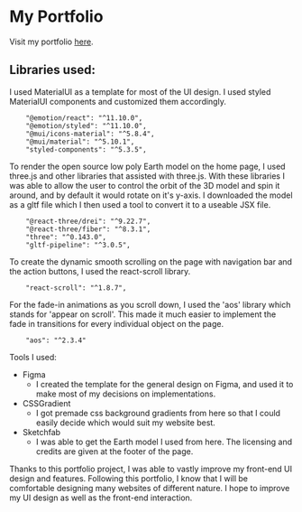 # My Portfolio

Visit my portfolio [here](https://mihad.net/).

## Libraries used:

I used MaterialUI as a template for most of the UI design. I used styled MaterialUI components and customized them accordingly. 
```
    "@emotion/react": "^11.10.0",
    "@emotion/styled": "^11.10.0",
    "@mui/icons-material": "^5.8.4",
    "@mui/material": "^5.10.1",
    "styled-components": "^5.3.5",
```
    
To render the open source low poly Earth model on the home page, I used three.js and other libraries that assisted with three.js. With these libraries I was able to allow the user to control the orbit of the 3D model and spin it around, and by default it would rotate on it's y-axis. I downloaded the model as a gltf file which I then used a tool to convert it to a useable JSX file.

```
    "@react-three/drei": "^9.22.7",
    "@react-three/fiber": "^8.3.1",
    "three": "^0.143.0",
    "gltf-pipeline": "^3.0.5",
```

To create the dynamic smooth scrolling on the page with navigation bar and the action buttons, I used the react-scroll library.
```
    "react-scroll": "^1.8.7",
```

For the fade-in animations as you scroll down, I used the 'aos' library which stands for 'appear on scroll'. This made it much easier to implement the fade in transitions for every individual object on the page. 
```
    "aos": "^2.3.4"
```
    
Tools I used:
- Figma
    - I created the template for the general design on Figma, and used it to make most of my decisions on implementations.
- CSSGradient
    - I got premade css background gradients from here so that I could easily decide which would suit my website best.
- Sketchfab
    - I was able to get the Earth model I used from here. The licensing and credits are given at the footer of the page.

Thanks to this portfolio project, I was able to vastly improve my front-end UI design and features. Following this portfolio, I know that I will be comfortable designing many websites of different nature. I hope to improve my UI design as well as the front-end interaction.
